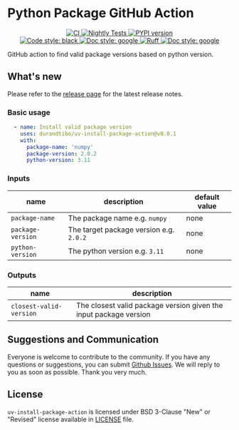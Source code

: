 # Python Package GitHub Action

<p align="center">
    <a href="https://github.com/durandtibo/uv-install-package-action/actions">
        <img alt="CI" src="https://github.com/durandtibo/uv-install-package-action/workflows/CI/badge.svg">
    </a>
    <a href="https://github.com/durandtibo/uv-install-package-action/actions">
        <img alt="Nightly Tests" src="https://github.com/durandtibo/uv-install-package-action/workflows/Nightly%20Tests/badge.svg">
    </a>
    <a href="https://github.com/durandtibo/uv-install-package-action/releases">
        <img alt="PYPI version" src="https://img.shields.io/github/v/release/durandtibo/uv-install-package-action?logo=github&sort=semver">
    </a>
    <br/>
    <a href="https://github.com/psf/black">
        <img  alt="Code style: black" src="https://img.shields.io/badge/code%20style-black-000000.svg">
    </a>
    <a href="https://google.github.io/styleguide/pyguide.html#s3.8-comments-and-docstrings">
        <img  alt="Doc style: google" src="https://img.shields.io/badge/%20style-google-3666d6.svg">
    </a>
    <a href="https://github.com/astral-sh/ruff">
        <img src="https://img.shields.io/endpoint?url=https://raw.githubusercontent.com/astral-sh/ruff/main/assets/badge/v2.json" alt="Ruff" style="max-width:100%;">
    </a>
    <a href="https://github.com/guilatrova/tryceratops">
        <img  alt="Doc style: google" src="https://img.shields.io/badge/try%2Fexcept%20style-tryceratops%20%F0%9F%A6%96%E2%9C%A8-black">
    </a>
    <br/>
</p>

GitHub action to find valid package versions based on python version.

## What's new

Please refer to
the [release page](https://github.com/durandtibo/uv-install-package-action/releases) for
the latest release notes.

### Basic usage

```yaml
  - name: Install valid package version
    uses: durandtibo/uv-install-package-action@v0.0.1
    with:
      package-name: 'numpy'
      package-version: 2.0.2
      python-version: 3.11
```

### Inputs

| name              | description                             | default value |
|-------------------|-----------------------------------------|---------------|
| `package-name`    | The package name e.g. `numpy`           | none          |
| `package-version` | The target package version e.g. `2.0.2` | none          |
| `python-version`  | The python version e.g. `3.11`          | none          |

### Outputs

| name                    | description                                                       |
|-------------------------|-------------------------------------------------------------------|
| `closest-valid-version` | The closest valid package version given the input package version |                                                    |

## Suggestions and Communication

Everyone is welcome to contribute to the community.
If you have any questions or suggestions, you can
submit [Github Issues](https://github.com/durandtibo/uv-install-package-action/issues).
We will reply to you as soon as possible. Thank you very much.

## License

`uv-install-package-action` is licensed under BSD 3-Clause "New" or "Revised" license available
in [LICENSE](LICENSE) file.
